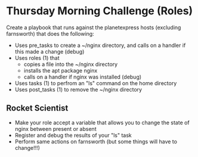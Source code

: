 # Thursday Morning Challenge (Roles)

Create a playbook that runs against the planetexpress hosts (excluding farnsworth) that does the following:

- Uses pre_tasks to create a ~/nginx directory, and calls on a handler if this made a change (debug)
- Uses roles (1) that 
    - copies a file into the ~/nginx directory
    - installs the apt package nginx
    - calls on a handler if nginx was installed (debug) 
- Uses tasks (1) to perfrom an "ls" command on the home directory
- Uses post_tasks (1) to remove the ~/nginx directory


## Rocket Scientist
- Make your role accept a variable that allows you to change the state of nginx between present or absent
- Register and debug the results of your "ls" task
- Perform same actions on farnsworth (but some things will have to change!!!)

